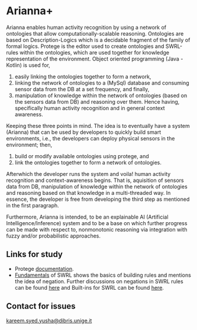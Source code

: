 # Arianna+ #

Arianna enables human activity recognition by using a network of ontologies that allow computationally-scalable reasoning. Ontologies are based on Description-Logics which is a decidable fragment of the family of formal logics. Protege is the editor used to create ontologies and SWRL-rules within the ontologies, which are used together for knowledge representation of the environment. Object oriented programming (Java - Kotlin) is used for, 
1. easily linking the ontologies together to form a network, 
2. linking the network of ontologies to a (MySql) database and consuming sensor data from the DB at a set frequency, and finally, 
3. manipulation of knowledge within the network of ontologies (based on the sensors data from DB) and reasoning over them. Hence having, specifically human activity recognition and in general context awareness.

Keeping these three points in mind. The idea is to eventually have a system (Arianna) that can be used by developers to quickly build smart environments, i.e., the developers can deploy physical sensors in the environment; then,
1. build or modify available ontologies using protege, and
2. link the ontologies together to form a network of ontologies.

Afterwhich the developer runs the system and voila! human activity recognition and context-awareness begins. That is, aquisition of sensors data from DB, manipulation of knowledge within the network of ontologies and reasoning based on that knowledge in a multi-threaded way. In essence, the developer is free from developing the third step as mentioned in the first paragraph.

Furthermore, Arianna is intended, to be an explainable AI (Artificial Intelligence/Inference) system and to be a base on which further progress can be made with respect to, nonmonotonic reasoning via integration with fuzzy and/or probabilistic approaches.

## Links for study ##

* Protege [documentation](http://protegeproject.github.io/protege/).
* [Fundamentals](https://github.com/protegeproject/swrlapi/wiki/SWRLLanguageFAQ#Does_SWRL_support_Negation_as_Failure) of SWRL shows the basics of building rules and mentions the idea of negation. Further discussions on negations in SWRL rules can be found [here](http://protege-project.136.n4.nabble.com/Negation-in-SWRL-rules-td4664123.html) and Built-ins for SWRL can be found [here](http://www.daml.org/swrl/proposal/builtins.html).

## Contact for issues ##

kareem.syed.yusha@dibris.unige.it 